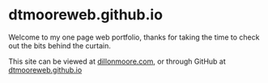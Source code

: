 # dtmooreweb.github.io

Welcome to my one page web portfolio, thanks for taking the time to check out the bits behind the curtain.

This site can be viewed at [dillonmoore.com](https://dillonmoore.com/), or through GitHub at [dtmooreweb.github.io](https://dtmooreweb.github.io/)